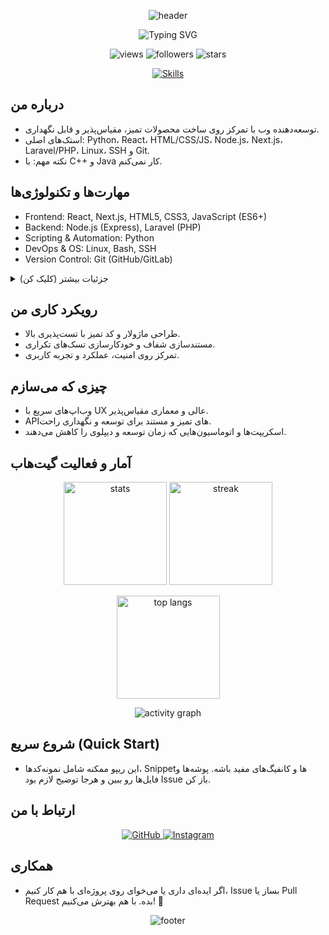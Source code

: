 <!-- هدر جذاب با موج‌های SVG -->
<p align="center">
  <img src="https://capsule-render.vercel.app/api?type=waving&color=0:36BCF7,100:7F00FF&height=170&section=header&text=Welcome%20to%20my%20GitHub%20✨&fontAlign=50&fontAlignY=35&fontColor=ffffff&animation=fadeIn" alt="header"/>
</p>

<!-- تایپ انیمیشنی معرفی -->
<p align="center">
  <img src="https://readme-typing-svg.demolab.com?font=Fira+Code&size=22&pause=1400&color=36BCF7&center=true&vCenter=true&width=800&lines=%D8%B3%D9%84%D8%A7%D9%85!+%D8%AE%D9%88%D8%B4+%D8%A7%D9%88%D9%85%D8%DF%DB%8C+%D8%A8%D9%87+%D8%B1%DB%8C%D9%BE%D9%88%DB%8C+%D9%85%D9%86;%D8%AA%D9%88%D8%B3%D8%B9%D9%87%E2%80%8C%D8%AF%D9%87%D9%86%D8%DF%D9%87+%D9%88%D8%A8%2C+%D8%B9%D8%A7%D8%B4%D9%82+Automation+%26+Open+Source;%D8%AA%D9%85%D8%B1%DA%A9%D8%B2+%D8%B1%D9%88%DB%8C%3A+Python%2C+React%2C+Node.js%2C+Next.js%2C+Laravel%2FPHP%2C+Linux%2C+SSH%2C+Git" alt="Typing SVG"/>
</p>

<!-- بج‌های وضعیت -->
<p align="center">
  <img src="https://komarev.com/ghpvc/?username=mrVXBoT&style=flat-square&color=7F00FF" alt="views"/>
  <img src="https://img.shields.io/github/followers/mrVXBoT?label=Followers&style=flat-square&color=36BCF7" alt="followers"/>
  <img src="https://img.shields.io/github/stars/mrVXBoT?affiliations=OWNER&style=flat-square&color=00D8FF" alt="stars"/>
</p>

<!-- آیکون مهارت‌ها -->
<div align="center">

[![Skills](https://skillicons.dev/icons?i=python,react,html,css,js,nodejs,next,laravel,php,linux,bash,git&perline=6)](https://skillicons.dev)

</div>

## درباره من
- توسعه‌دهنده وب با تمرکز روی ساخت محصولات تمیز، مقیاس‌پذیر و قابل نگهداری.
- استک‌های اصلی: Python، React، HTML/CSS/JS، Node.js، Next.js، Laravel/PHP، Linux، SSH و Git.
- نکته مهم: با C++ و Java کار نمی‌کنم.

## مهارت‌ها و تکنولوژی‌ها
- Frontend: React, Next.js, HTML5, CSS3, JavaScript (ES6+)
- Backend: Node.js (Express), Laravel (PHP)
- Scripting & Automation: Python
- DevOps & OS: Linux, Bash, SSH
- Version Control: Git (GitHub/GitLab)

<details>
  <summary>جزئیات بیشتر (کلیک کن)</summary>

  - React/Next: SSR, SSG, ISR، مدیریت State، بهینه‌سازی Performance.
  - Node/Laravel: طراحی APIهای RESTful، Middleware، Auth، معماری Clean.
  - Python: ابزارهای CLI، اتوماسیون DevOps، اسکریپت‌های کارآمد.
  - Linux/SSH: مدیریت سرور، اسکریپت‌های Bash، دیپلوی امن و سریع.
  - Git: فلوهای حرفه‌ای (Feature Branch, PR, Code Review) و CI/CD.
</details>

## رویکرد کاری من
- طراحی ماژولار و کد تمیز با تست‌پذیری بالا.
- مستندسازی شفاف و خودکارسازی تسک‌های تکراری.
- تمرکز روی امنیت، عملکرد و تجربه کاربری.

## چیزی که می‌سازم
- وب‌اپ‌های سریع با UX عالی و معماری مقیاس‌پذیر.
- APIهای تمیز و مستند برای توسعه و نگهداری راحت.
- اسکریپت‌ها و اتوماسیون‌هایی که زمان توسعه و دیپلوی را کاهش می‌دهند.

## آمار و فعالیت گیت‌هاب
<p align="center">
  <img src="https://github-readme-stats.vercel.app/api?username=mrVXBoT&show_icons=true&theme=tokyonight" height="165" alt="stats"/>
  <img src="https://streak-stats.demolab.com?user=mrVXBoT&theme=tokyonight" height="165" alt="streak"/>
</p>
<p align="center">
  <img src="https://github-readme-stats.vercel.app/api/top-langs/?username=mrVXBoT&layout=compact&theme=tokyonight" height="165" alt="top langs"/>
</p>
<p align="center">
  <img src="https://github-readme-activity-graph.vercel.app/graph?username=mrVXBoT&theme=tokyo-night" alt="activity graph"/>
</p>

## شروع سریع (Quick Start)
- این ریپو ممکنه شامل نمونه‌کدها، Snippetها و کانفیگ‌های مفید باشه. پوشه‌ها و فایل‌ها رو ببین و هرجا توضیح لازم بود Issue باز کن.

## ارتباط با من
<p align="center">
  <a href="https://github.com/mrVXBoT" target="_blank">
    <img src="https://img.shields.io/badge/GitHub-100000?style=for-the-badge&logo=github&logoColor=white" alt="GitHub"/>
  </a>
  <a href="https://instagram.com/VX_00i" target="_blank">
    <img src="https://img.shields.io/badge/Instagram-E4405F?style=for-the-badge&logo=instagram&logoColor=white" alt="Instagram"/>
  </a>
</p>

## همکاری
- اگر ایده‌ای داری یا می‌خوای روی پروژه‌ای با هم کار کنیم، Issue بساز یا Pull Request بده. با هم بهترش می‌کنیم! 🚀

<!-- فوتر موجی -->
<p align="center">
  <img src="https://capsule-render.vercel.app/api?type=waving&color=0:7F00FF,100:36BCF7&height=120&section=footer" alt="footer"/>
</p>

